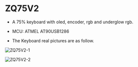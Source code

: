 # ZQ75V2
* A 75% keyboard with oled, encoder, rgb and underglow rgb.

* MCU: ATMEL AT90USB1286

* The Keyboard real pictures are as follow.

![ZQ75V2-1](https://github.com/zhaqian12/ZQ-Keyboard/blob/master/keyboard/zq75v2/pic/zq75v2.png)

![ZQ75V2-2](https://github.com/zhaqian12/ZQ-Keyboard/blob/master/keyboard/zq75v2/pic/pcb.png)
